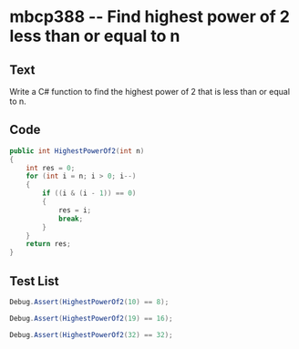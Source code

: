 # mbcp388 -- Find highest power of 2 less than or equal to n

## Text

Write a C# function to find the highest power of 2 that is less than or equal to n.

## Code

```csharp
public int HighestPowerOf2(int n) 
{ 
    int res = 0; 
    for (int i = n; i > 0; i--) 
    { 
        if ((i & (i - 1)) == 0) 
        { 
            res = i; 
            break; 
        } 
    } 
    return res; 
}
```

## Test List

```csharp
Debug.Assert(HighestPowerOf2(10) == 8);
```

```csharp
Debug.Assert(HighestPowerOf2(19) == 16);
```

```csharp
Debug.Assert(HighestPowerOf2(32) == 32);
```
